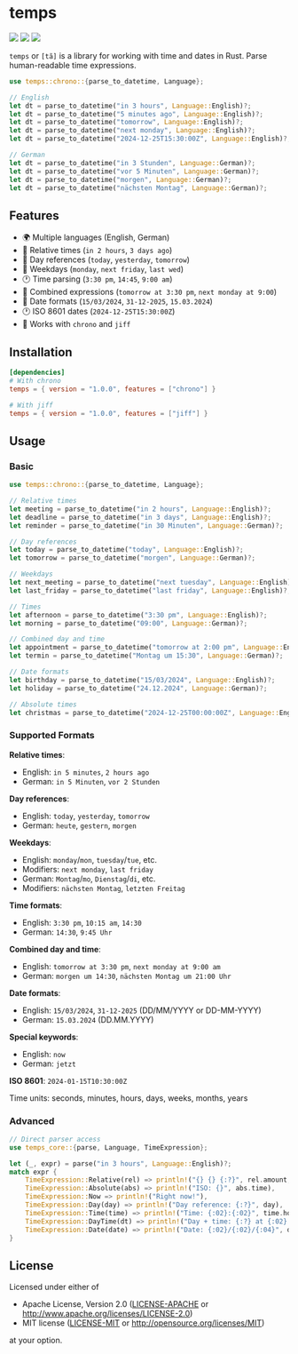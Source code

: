 # temps

[![](https://img.shields.io/crates/v/temps.svg)](https://crates.io/crates/temps)
[![](https://github.com/korora-tech/temps/actions/workflows/ci.yml/badge.svg)](https://github.com/korora-tech/temps/actions/workflows/ci.yml)
[![](https://img.shields.io/crates/d/temps.svg)](https://crates.io/crates/temps)

`temps` or `[tã]` is a library for working with time and dates in Rust. Parse human-readable time expressions.

```rust
use temps::chrono::{parse_to_datetime, Language};

// English
let dt = parse_to_datetime("in 3 hours", Language::English)?;
let dt = parse_to_datetime("5 minutes ago", Language::English)?;
let dt = parse_to_datetime("tomorrow", Language::English)?;
let dt = parse_to_datetime("next monday", Language::English)?;
let dt = parse_to_datetime("2024-12-25T15:30:00Z", Language::English)?;

// German  
let dt = parse_to_datetime("in 3 Stunden", Language::German)?;
let dt = parse_to_datetime("vor 5 Minuten", Language::German)?;
let dt = parse_to_datetime("morgen", Language::German)?;
let dt = parse_to_datetime("nächsten Montag", Language::German)?;
```

## Features

- 🌍 Multiple languages (English, German)
- 📅 Relative times (`in 2 hours`, `3 days ago`)
- 📆 Day references (`today`, `yesterday`, `tomorrow`)
- 📅 Weekdays (`monday`, `next friday`, `last wed`)
- 🕐 Time parsing (`3:30 pm`, `14:45`, `9:00 am`)
- 📅 Combined expressions (`tomorrow at 3:30 pm`, `next monday at 9:00`)
- 📆 Date formats (`15/03/2024`, `31-12-2025`, `15.03.2024`)
- 🕐 ISO 8601 dates (`2024-12-25T15:30:00Z`)
- 🔧 Works with `chrono` and `jiff`

## Installation

```toml
[dependencies]
# With chrono
temps = { version = "1.0.0", features = ["chrono"] }

# With jiff
temps = { version = "1.0.0", features = ["jiff"] }
```

## Usage

### Basic

```rust
use temps::chrono::{parse_to_datetime, Language};

// Relative times
let meeting = parse_to_datetime("in 2 hours", Language::English)?;
let deadline = parse_to_datetime("in 3 days", Language::English)?;
let reminder = parse_to_datetime("in 30 Minuten", Language::German)?;

// Day references
let today = parse_to_datetime("today", Language::English)?;
let tomorrow = parse_to_datetime("morgen", Language::German)?;

// Weekdays
let next_meeting = parse_to_datetime("next tuesday", Language::English)?;
let last_friday = parse_to_datetime("last friday", Language::English)?;

// Times
let afternoon = parse_to_datetime("3:30 pm", Language::English)?;
let morning = parse_to_datetime("09:00", Language::German)?;

// Combined day and time
let appointment = parse_to_datetime("tomorrow at 2:00 pm", Language::English)?;
let termin = parse_to_datetime("Montag um 15:30", Language::German)?;

// Date formats
let birthday = parse_to_datetime("15/03/2024", Language::English)?;
let holiday = parse_to_datetime("24.12.2024", Language::German)?;

// Absolute times
let christmas = parse_to_datetime("2024-12-25T00:00:00Z", Language::English)?;
```

### Supported Formats

**Relative times**:
- English: `in 5 minutes`, `2 hours ago`
- German: `in 5 Minuten`, `vor 2 Stunden`

**Day references**:
- English: `today`, `yesterday`, `tomorrow`
- German: `heute`, `gestern`, `morgen`

**Weekdays**:
- English: `monday`/`mon`, `tuesday`/`tue`, etc.
- Modifiers: `next monday`, `last friday`
- German: `Montag`/`mo`, `Dienstag`/`di`, etc.
- Modifiers: `nächsten Montag`, `letzten Freitag`

**Time formats**:
- English: `3:30 pm`, `10:15 am`, `14:30`
- German: `14:30`, `9:45 Uhr`

**Combined day and time**:
- English: `tomorrow at 3:30 pm`, `next monday at 9:00 am`
- German: `morgen um 14:30`, `nächsten Montag um 21:00 Uhr`

**Date formats**:
- English: `15/03/2024`, `31-12-2025` (DD/MM/YYYY or DD-MM-YYYY)
- German: `15.03.2024` (DD.MM.YYYY)

**Special keywords**:
- English: `now`
- German: `jetzt`

**ISO 8601**: `2024-01-15T10:30:00Z`

Time units: seconds, minutes, hours, days, weeks, months, years

### Advanced

```rust
// Direct parser access
use temps_core::{parse, Language, TimeExpression};

let (_, expr) = parse("in 3 hours", Language::English)?;
match expr {
    TimeExpression::Relative(rel) => println!("{} {} {:?}", rel.amount, rel.unit, rel.direction),
    TimeExpression::Absolute(abs) => println!("ISO: {}", abs.time),
    TimeExpression::Now => println!("Right now!"),
    TimeExpression::Day(day) => println!("Day reference: {:?}", day),
    TimeExpression::Time(time) => println!("Time: {:02}:{:02}", time.hour, time.minute),
    TimeExpression::DayTime(dt) => println!("Day + time: {:?} at {:02}:{:02}", dt.day, dt.time.hour, dt.time.minute),
    TimeExpression::Date(date) => println!("Date: {:02}/{:02}/{:04}", date.day, date.month, date.year),
}
```

## License

Licensed under either of

 * Apache License, Version 2.0
   ([LICENSE-APACHE](LICENSE-APACHE) or http://www.apache.org/licenses/LICENSE-2.0)
 * MIT license
   ([LICENSE-MIT](LICENSE-MIT) or http://opensource.org/licenses/MIT)

at your option.